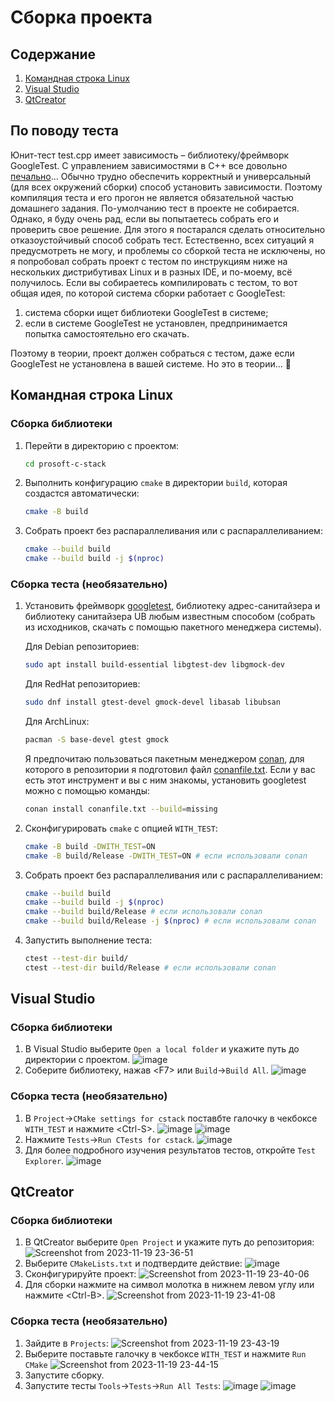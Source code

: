 # Сборка проекта

## Содержание
1. [Командная строка Linux](#командная-строка-linux)
2. [Visual Studio](#visual-studio)
3. [QtCreator](#qtcreator)

## По поводу теста

Юнит-тест test.cpp имеет зависимость – библиотеку/фреймворк GoogleTest.
С управлением зависимостями в C++ все довольно [печально](https://youtu.be/IwuBZpLUq8Q?si=RcYTNlPB5wl5RTtc)...
Обычно трудно обеспечить корректный и универсальный (для всех окружений сборки) способ установить зависимости.
Поэтому компиляция теста и его прогон не является обязательной частью домашнего задания.
По-умолчанию тест в проекте не собирается.
Однако, я буду очень рад, если вы попытаетесь собрать его и проверить свое решение.
Для этого я постарался сделать относительно отказоустойчивый способ собрать тест.
Естественно, всех ситуаций я предусмотреть не могу, и проблемы со сборкой теста не исключены,
но я попробовал собрать проект с тестом по инструкциям ниже на нескольких дистрибутивах Linux и в разных
IDE, и по-моему, всё получилось.
Если вы собираетесь компилировать с тестом, то вот общая идея, по которой система сборки работает с GoogleTest:
1. система сборки ищет библиотеки GoogleTest в системе;
2. если в системе GoogleTest не установлен, предпринимается попытка самостоятельно его скачать.

Поэтому в теории, проект должен собраться с тестом, даже если GoogleTest не установлена в вашей системе.
Но это в теории... 🙏

## Командная строка Linux

### Сборка библиотеки

1. Перейти в директорию с проектом:
    ```sh
    cd prosoft-c-stack
    ```
2. Выполнить конфигурацию `cmake` в директории `build`, которая создастся автоматически:
    ```sh
    cmake -B build
    ```  
3. Собрать проект без распараллеливания или с распараллеливанием:
    ```sh
    cmake --build build
    cmake --build build -j $(nproc)
    ```

### Сборка теста (необязательно)

1. Установить фреймворк [googletest](https://github.com/google/googletest),
    библиотеку адрес-санитайзера и библиотеку санитайзера UB любым известным способом
    (собрать из исходников, скачать с помощью пакетного менеджера системы).
    
    Для Debian репозиториев:
    ```sh
    sudo apt install build-essential libgtest-dev libgmock-dev
    ```
    Для RedHat репозиториев:
    ```sh
    sudo dnf install gtest-devel gmock-devel libasab libubsan
    ```
    Для ArchLinux:
    ```sh
    pacman -S base-devel gtest gmock
    ```
    Я предпочитаю пользоваться пакетным менеджером [conan](https://conan.io/), для которого в репозитории я
    подготовил файл [conanfile.txt](https://github.com/czertyaka/prosoft-c-stack/blob/master/conanfile.txt).
    Если у вас есть этот инструмент и вы с ним знакомы, установить googletest можно с помощью команды:
    ```sh
    conan install conanfile.txt --build=missing
    ```
3. Сконфигурировать `cmake` с опцией `WITH_TEST`:
    ```sh
    cmake -B build -DWITH_TEST=ON
    cmake -B build/Release -DWITH_TEST=ON # если использовали conan
    ```
4. Собрать проект без распараллеливания или с распараллеливанием:
    ```sh
    cmake --build build
    cmake --build build -j $(nproc)
    cmake --build build/Release # если использовали conan
    cmake --build build/Release -j $(nproc) # если использовали conan
    ```
5. Запустить выполнение теста:
   ```sh
   ctest --test-dir build/
   ctest --test-dir build/Release # если использовали conan
   ```

## Visual Studio

### Сборка библиотеки

1. В Visual Studio выберите ``Open a local folder`` и укажите путь до директории с проектом.
    ![image](https://github.com/czertyaka/prosoft-c-stack/assets/69390349/ec60aaae-63a6-45e8-8208-5f4728f959ef)
2. Соберите библиотеку, нажав \<F7\> или ``Build``->``Build All``.
    ![image](https://github.com/czertyaka/prosoft-c-stack/assets/69390349/9926a3c2-dfa1-4c74-a3ac-f059fd50518f)

### Сборка теста (необязательно)

1. В ``Project``->``CMake settings for cstack`` поставбте галочку в чекбоксе ``WITH_TEST`` и нажмите \<Ctrl-S\>.
    ![image](https://github.com/czertyaka/prosoft-c-stack/assets/69390349/3c649b22-c32a-4a21-9301-57f5b721b65e)
    ![image](https://github.com/czertyaka/prosoft-c-stack/assets/69390349/0c3e0cbd-4b06-4e48-8045-226beb6c7d3c)
2. Нажмите ``Tests``->``Run CTests for cstack``.
    ![image](https://github.com/czertyaka/prosoft-c-stack/assets/69390349/5844208c-b947-4e9d-b021-d7a0768a083c)
3. Для более подробного изучения результатов тестов, откройте ``Test Explorer``.
    ![image](https://github.com/czertyaka/prosoft-c-stack/assets/69390349/510ee7ba-928c-4d51-a8ea-e38fc71e2087)






## QtCreator

### Сборка библиотеки

1. В QtCreator выберите ``Open Project`` и укажите путь до репозитория:
    ![Screenshot from 2023-11-19 23-36-51](https://github.com/czertyaka/prosoft-c-stack/assets/69390349/376e998c-39fa-4670-8a4f-d477c9b81d5d)
2. Выберите ``CMakeLists.txt`` и подтвердите действие:
    ![image](https://github.com/czertyaka/prosoft-c-stack/assets/69390349/a6b2e921-025f-4a62-aa01-6b216c780289)
3. Сконфигурируйте проект:
    ![Screenshot from 2023-11-19 23-40-06](https://github.com/czertyaka/prosoft-c-stack/assets/69390349/045ad414-92c8-4441-ba9d-ddb2949ad5be)
4. Для сборки нажмите на символ молотка в нижнем левом углу или нажмите \<Ctrl-B\>.
    ![Screenshot from 2023-11-19 23-41-08](https://github.com/czertyaka/prosoft-c-stack/assets/69390349/d448a90e-b720-46bf-bd84-7e0d7217a1b8)


### Сборка теста (необязательно)

1. Зайдите в ``Projects``:
    ![Screenshot from 2023-11-19 23-43-19](https://github.com/czertyaka/prosoft-c-stack/assets/69390349/97f544cc-cde0-4e7d-9e93-cfe32e07aa58)
2. Выберите поставьте галочку в чекбоксе ``WITH_TEST`` и нажмите ``Run CMake``
    ![Screenshot from 2023-11-19 23-44-15](https://github.com/czertyaka/prosoft-c-stack/assets/69390349/b65ebe66-a8be-4ecc-8f29-3df825c85027)
3. Запустите сборку.
4. Запустите тесты ``Tools``->``Tests``->``Run All Tests``:
    ![image](https://github.com/czertyaka/prosoft-c-stack/assets/69390349/71d2004d-4da1-4360-98b3-2eafb8038737)
    ![image](https://github.com/czertyaka/prosoft-c-stack/assets/69390349/c18b07c9-0b9b-4e00-a0e6-951588776134)




